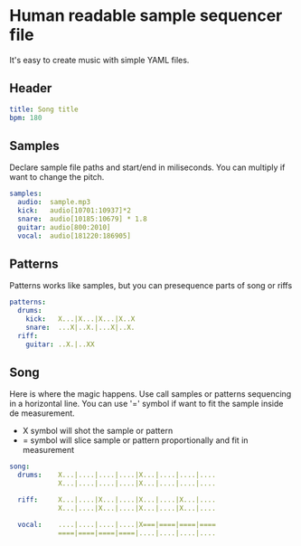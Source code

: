 # Human readable sample sequencer file
It's easy to create music with simple YAML files.

## Header
```yaml
title: Song title
bpm: 180
```

## Samples
Declare sample file paths and start/end in miliseconds.
You can multiply if want to change the pitch.

```yaml
samples:
  audio:  sample.mp3
  kick:   audio[10701:10937]*2
  snare:  audio[10185:10679] * 1.8
  guitar: audio[800:2010]
  vocal:  audio[181220:186905]
```

## Patterns
Patterns works like samples, but you can presequence parts of song or riffs

```yaml
patterns:
  drums:
    kick:   X...|X...|X...|X..X
    snare:  ...X|..X.|...X|..X.
  riff:
    guitar: ..X.|..XX
```

## Song
Here is where the magic happens. Use call samples or patterns sequencing in a horizontal line.
You can use '=' symbol if want to fit the sample inside de measurement.

- X symbol will shot the sample or pattern
- = symbol will slice sample or pattern proportionally and fit in measurement

```yaml
song:
  drums:    X...|....|....|....|X...|....|....|....
            X...|....|....|....|X...|....|....|....

  riff:     X...|....|X...|....|X...|....|X...|....
            X...|....|X...|....|X...|....|X...|....

  vocal:    ....|....|....|....|X===|====|====|====
            ====|====|====|====|....|....|....|....
```
